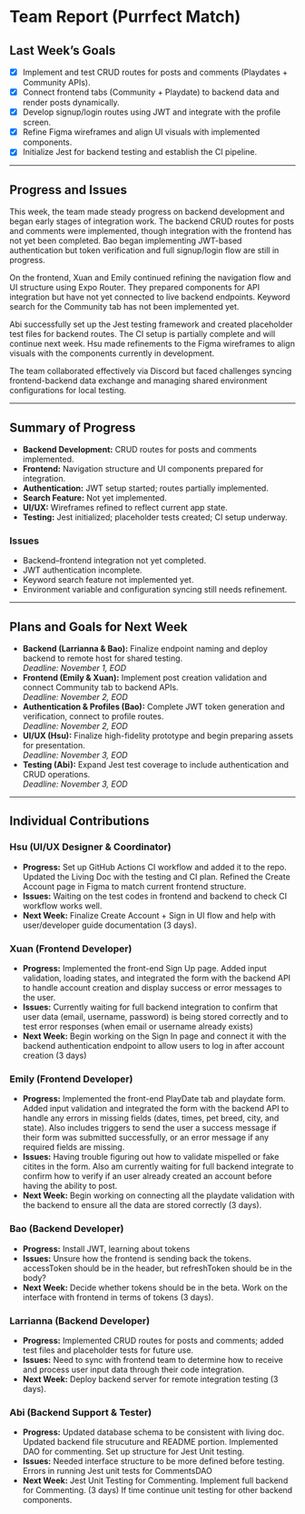 # Team Report (Purrfect Match)

## Last Week’s Goals
- [x] Implement and test CRUD routes for posts and comments (Playdates + Community APIs).  
- [x] Connect frontend tabs (Community + Playdate) to backend data and render posts dynamically.  
- [x] Develop signup/login routes using JWT and integrate with the profile screen.   
- [x] Refine Figma wireframes and align UI visuals with implemented components.  
- [x] Initialize Jest for backend testing and establish the CI pipeline.  

---

## Progress and Issues
This week, the team made steady progress on backend development and began early stages of integration work. The backend CRUD routes for posts and comments were implemented, though integration with the frontend has not yet been completed. Bao began implementing JWT-based authentication but token verification and full signup/login flow are still in progress.  

On the frontend, Xuan and Emily continued refining the navigation flow and UI structure using Expo Router. They prepared components for API integration but have not yet connected to live backend endpoints. Keyword search for the Community tab has not been implemented yet.  

Abi successfully set up the Jest testing framework and created placeholder test files for backend routes. The CI setup is partially complete and will continue next week. Hsu made refinements to the Figma wireframes to align visuals with the components currently in development.  

The team collaborated effectively via Discord but faced challenges syncing frontend-backend data exchange and managing shared environment configurations for local testing. 

---

## Summary of Progress
- **Backend Development:** CRUD routes for posts and comments implemented.  
- **Frontend:** Navigation structure and UI components prepared for integration.  
- **Authentication:** JWT setup started; routes partially implemented.  
- **Search Feature:** Not yet implemented.  
- **UI/UX:** Wireframes refined to reflect current app state.  
- **Testing:** Jest initialized; placeholder tests created; CI setup underway.

### Issues 
- Backend–frontend integration not yet completed.  
- JWT authentication incomplete.  
- Keyword search feature not implemented yet.  
- Environment variable and configuration syncing still needs refinement.

---

## Plans and Goals for Next Week
- **Backend (Larrianna & Bao):** Finalize endpoint naming and deploy backend to remote host for shared testing.  
  _Deadline: November 1, EOD_  
- **Frontend (Emily & Xuan):** Implement post creation validation and connect Community tab to backend APIs.  
  _Deadline: November 2, EOD_  
- **Authentication & Profiles (Bao):** Complete JWT token generation and verification, connect to profile routes.  
  _Deadline: November 2, EOD_  
- **UI/UX (Hsu):** Finalize high-fidelity prototype and begin preparing assets for presentation.  
  _Deadline: November 3, EOD_  
- **Testing (Abi):** Expand Jest test coverage to include authentication and CRUD operations.  
  _Deadline: November 3, EOD_  

---

## Individual Contributions

### Hsu (UI/UX Designer & Coordinator)
- **Progress:** Set up GitHub Actions CI workflow and added it to the repo. Updated the Living Doc with the testing and CI plan. Refined the Create Account page in Figma to match current frontend structure.
- **Issues:** Waiting on the test codes in frontend and backend to check CI workflow works well.
- **Next Week:** Finalize Create Account + Sign in UI flow and help with user/developer guide documentation (3 days).

### Xuan (Frontend Developer)
- **Progress:** Implemented the front-end Sign Up page. Added input validation, loading states, and integrated the form with the backend API to handle account creation and display success or error messages to the user.
- **Issues:** Currently waiting for full backend integration to confirm that user data (email, username, password) is being stored correctly and to test error responses (when email or username already exists)
- **Next Week:** Begin working on the Sign In page and connect it with the backend authentication endpoint to allow users to log in after account creation (3 days)

### Emily (Frontend Developer)
- **Progress:** Implemented the front-end PlayDate tab and playdate form. Added input validation and integrated the form with the backend API to handle any errors in missing fields (dates, times, pet breed, city, and state). Also includes triggers to send the user a success message if their form was submitted successfully, or an error message if any required fields are missing.
- **Issues:** Having trouble figuring out how to validate mispelled or fake citites in the form. Also am currently waiting for full backend integrate to confirm how to verify if an user already created an account before having the ability to post. 
- **Next Week:** Begin working on connecting all the playdate validation with the backend to ensure all the data are stored correctly (3 days).

### Bao (Backend Developer)
- **Progress:** Install JWT, learning about tokens
- **Issues:** Unsure how the frontend is sending back the tokens. accessToken should be in the header, but refreshToken should be in the body?
- **Next Week:** Decide whether tokens should be in the beta. Work on the interface with frontend in terms of tokens (3 days).

### Larrianna (Backend Developer)
- **Progress:** Implemented CRUD routes for posts and comments; added test files and placeholder tests for future use.  
- **Issues:** Need to sync with frontend team to determine how to receive and process user input data through their code integration.  
- **Next Week:** Deploy backend server for remote integration testing (3 days).

### Abi (Backend Support & Tester)
- **Progress:** Updated database schema to be consistent with living doc. Updated backend file strucuture and README portion. Implemented DAO for commenting. Set up structure for Jest Unit testing. 
- **Issues:** Needed interface structure to be more defined before testing. Errors in running Jest unit tests for CommentsDAO
- **Next Week:** Jest Unit Testing for Commenting. Implement full backend for Commenting. (3 days) If time continue unit testing for other backend components. 
